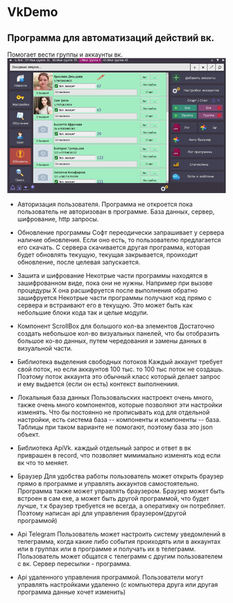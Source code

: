 # VkDemo


## Программа для автоматизаций действий вк.
Помогает вести группы и аккаунты вк.
![Фото](/READMEFILES/1.jpg "Фото Программы")

-  Авторизация пользователя.
    Программа не откроется пока пользователь не авторизован в программе.
    База данных, сервер, шифрование, http запросы.  

-  Обновление программы
    Софт переодически запрашивает  у сервера наличие обновления. Eсли оно есть, то пользователю предлагается его скачать.
    С сервера скачивается другая программа, которая будет обновлять текущую, текущая закрывается, проиходит обновление, после 
    целевая запускается.	
	
-  Зашита и шифрование 
	Некотрые части программы находятся в зашифрованном виде, пока они не нужны.
	Например при вызове  процедуры X она расшифруется после выполнения обратно зашифруется
	Некотрые части программы получают код прямо с сервера и встраивают его в текущую.
	Это может быть как небольшие блоки кода так и целые модули.
	
-  Компонент ScrollBox для большого кол-ва элементов
    Достаточно создать  небольшое кол-во визуальных панелей,
	что бы отобразить большое ко-во данных,
	путем чередования и замены данных в визуальной части.  

-  Библиотека выделения свободных потоков
   Каждый аккаунт требует свой поток, но если аккаунтов 100 тыс. то 100 тыс поток не создашь.
    Поэтому поток аккаунта это обычный класс который делает запрос и ему  выдается (если он есть) контекст выполнениия.
	
- Локальныя база данных
   Пользовальских настроект очень много, также очень много компонентов, которые позволяют эти настройки изменять.
   Что бы постоянно не прописывать код для отдельной настройки, есть система база -- компоненты и компоненты -- база.
   Таблицы при таком варианте не помогают, поэтому база это json объект.

-  Библиотека ApiVk.
   каждый отдельный запрос и ответ в вк приврашен в record, что позволяет мимимально изменять код если вк что то меняет.
   
-  Браузер 
    Для удобства работы пользователь может открыть браузер прямо в программе и управлять аккаунтов самостоятельно.
	Программа также может управлять браузером.
    Браузер может быть встроен в сам exe, а может быть другой программой, что будет лучше, т.к браузер требуется не всегда, а оперативку он потребляет.
    Поэтому написан api для управления браузером(другой программой)
    
-  Api Telegram
    Пользователь может настроить систему уведомлений в телеграмма, когда какие либо события проиходять или в аккаунтах или в группах или в программе
    и получать их в телеграмм.
    Пользователь может общатся с телеграмм с другим пользователем с вк. 
    Сервер пересылки - программа.

-   Api удаленного управления программой.
    Пользователи могут управлять настройками удаленно (с компьютера друга или другая программа данные хочет изменить) 	
      
  
   

	

